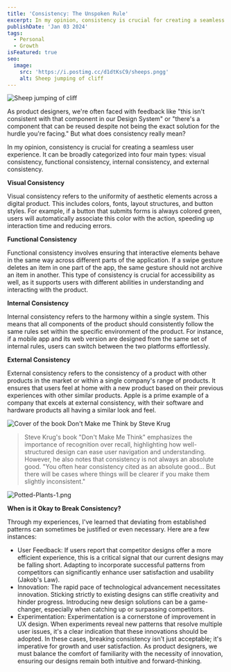 ```yaml
---
title: 'Consistency: The Unspoken Rule'
excerpt: In my opinion, consistency is crucial for creating a seamless user experience..
publishDate: 'Jan 03 2024'
tags:
  - Personal
  - Growth
isFeatured: true
seo:
  image:
    src: 'https://i.postimg.cc/d1dtKsC9/sheeps.pngg'
    alt: Sheep jumping of cliff
---
```


![Sheep jumping of cliff](https://i.postimg.cc/d1dtKsC9/sheeps.png)

As product designers, we're often faced with feedback like "this isn't consistent with that component in our Design System" or "there's a component that can be reused despite not being the exact solution for the hurdle you're facing." But what does consistency really mean?

In my opinion, consistency is crucial for creating a seamless user experience. It can be broadly categorized into four main types: visual consistency, functional consistency, internal consistency, and external consistency.

**Visual Consistency**

Visual consistency refers to the uniformity of aesthetic elements across a digital product. This includes colors, fonts, layout structures, and button styles. For example, if a button that submits forms is always colored green, users will automatically associate this color with the action, speeding up interaction time and reducing errors.

**Functional Consistency**

Functional consistency involves ensuring that interactive elements behave in the same way across different parts of the application. If a swipe gesture deletes an item in one part of the app, the same gesture should not archive an item in another. This type of consistency is crucial for accessibility as well, as it supports users with different abilities in understanding and interacting with the product.

**Internal Consistency**

Internal consistency refers to the harmony within a single system. This means that all components of the product should consistently follow the same rules set within the specific environment of the product. For instance, if a mobile app and its web version are designed from the same set of internal rules, users can switch between the two platforms effortlessly.

**External Consistency**

External consistency refers to the consistency of a product with other products in the market or within a single company's range of products. It ensures that users feel at home with a new product based on their previous experiences with other similar products. Apple is a prime example of a company that excels at external consistency, with their software and hardware products all having a similar look and feel.

![Cover of the book Don't Make me Think by Steve Krug](https://i.postimg.cc/wBf7jg9m/Don-t-Make-Me-Think-Hero-1.png)

<blockquote class="mb-10 sm:mb-12 sm:text-2xl">Steve Krug's book "Don't Make Me Think" emphasizes the importance of recognition over recall, highlighting how well-structured design can ease user navigation and understanding. However, he also notes that consistency is not always an absolute good. "You often hear consistency cited as an absolute good... But there will be cases where things will be clearer if you make them slightly inconsistent." </blockquote>

![Potted-Plants-1.png](https://i.postimg.cc/Qt7WtCSy/DALL-E-May-13-Potted-Plants-1.png)

**When is it Okay to Break Consistency?**

Through my experiences, I've learned that deviating from established patterns can sometimes be justified or even necessary. Here are a few instances:
- User Feedback: If users report that competitor designs offer a more efficient experience, this is a critical signal that our current designs may be falling short. Adapting to incorporate successful patterns from competitors can significantly enhance user satisfaction and usability (Jakob's Law).
- Innovation: The rapid pace of technological advancement necessitates innovation. Sticking strictly to existing designs can stifle creativity and hinder progress. Introducing new design solutions can be a game-changer, especially when catching up or surpassing competitors.
- Experimentation: Experimentation is a cornerstone of improvement in UX design. When experiments reveal new patterns that resolve multiple user issues, it's a clear indication that these innovations should be adopted.
In these cases, breaking consistency isn't just acceptable; it's imperative for growth and user satisfaction. As product designers, we must balance the comfort of familiarity with the necessity of innovation, ensuring our designs remain both intuitive and forward-thinking.
